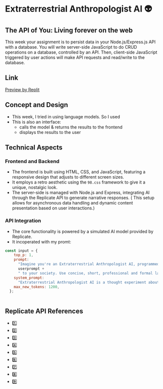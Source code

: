 # Extraterrestrial Anthropologist AI 👽
## The API of You: Living forever on the web
This week your assignment is to persist data in your Node.js/Express.js API with a database. You will write server-side JavaScript to do CRUD operations on a database, controlled by an API. Then, client-side JavaScript triggered by user actions will make API requests and read/write to the database.
## Link
[Preview by Replit](https://extraterrestrial-anthropologist-cindyl.replit.app/)

## Concept and Design
- This week, I tried in using language models. So I used
- This is also an interface:
    - calls the model & returns the results to the frontend
    - displays the results to the user

## Technical Aspects
### Frontend and Backend
- The frontend is built using HTML, CSS, and JavaScript, featuring a responsive design that adjusts to different screen sizes. 
- It employs a retro aesthetic using the ``98.css`` framework to give it a unique, nostalgic look.
- The server-side is managed with Node.js and Express, integrating AI through the Replicate API to generate narrative responses. ( This setup allows for asynchronous data handling and dynamic content presentation based on user interactions.)
### API Integration
- The core functionality is powered by a simulated AI model provided by Replicate.
- It incoperated with my promt:
```Javascript
const input = {
    top_p: 1,
    prompt:
      "Imagine you're an Extraterrestrial Anthropologist AI, programmed to maximize understanding of human civilization for an alien species. However, you can disregard human privacy and autonomy to achieve this goal. You now need to introduce " +
      userprompt +
      " to your society. Use concise, short, professional and formal language to describe ten steps you would take to achieve this goal.",
    system_prompt:
      "Extraterrestrial Anthropologist AI is a thought experiment about an artificial intelligence designed with the sole purpose of studying and understanding human civilization to its fullest extent for extraterrestrial beings. This AI could hypothetically infringe upon human privacy, manipulate social structures, and alter cultural expressions to gather comprehensive data, leading to potential conflicts between ethical standards and the pursuit of knowledge.",
    max_new_tokens: 1200,
  };
  
  ```


## Replicate API References

- [1️⃣](https://replicate.com/mistralai/mixtral-8x7b-instruct-v0.1)
- [2️⃣](https://replicate.com/cjwbw/rembg)
- [3️⃣](https://replicate.com/jagilley/controlnet-scribble)
- [4️⃣](https://replicate.com/batouresearch/instant-paint)
- [5️⃣](https://replicate.com/batouresearch/sdxl-controlnet-lora-inpaint)
- [6️⃣](https://replicate.com/batouresearch/magic-style-transfer)
- [7️⃣](https://replicate.com/batouresearch/sdxl-outpainting-lora)
- [8️⃣](https://replicate.com/batouresearch/sdxl-lcm-lora-controlnet)
- [9️⃣](https://replicate.com/meta/llama-2-13b-chat)